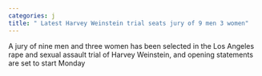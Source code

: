 ```yaml
---
categories: j
title: " Latest Harvey Weinstein trial seats jury of 9 men 3 women"
---
```

A jury of nine men and three women has been selected in the Los Angeles rape and sexual assault trial of Harvey Weinstein, and opening statements are set to start Monday